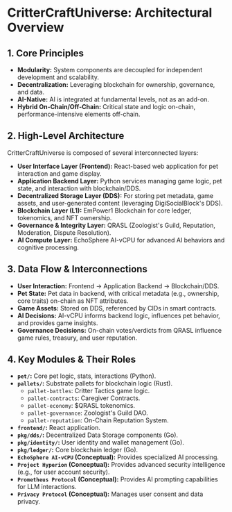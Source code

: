 # CritterCraftUniverse: Architectural Overview

## 1. Core Principles

* **Modularity:** System components are decoupled for independent development and scalability.
* **Decentralization:** Leveraging blockchain for ownership, governance, and data.
* **AI-Native:** AI is integrated at fundamental levels, not as an add-on.
* **Hybrid On-Chain/Off-Chain:** Critical state and logic on-chain, performance-intensive elements off-chain.

## 2. High-Level Architecture

CritterCraftUniverse is composed of several interconnected layers:

* **User Interface Layer (Frontend):** React-based web application for pet interaction and game display.
* **Application Backend Layer:** Python services managing game logic, pet state, and interaction with blockchain/DDS.
* **Decentralized Storage Layer (DDS):** For storing pet metadata, game assets, and user-generated content (leveraging DigiSocialBlock's DDS).
* **Blockchain Layer (L1):** EmPower1 Blockchain for core ledger, tokenomics, and NFT ownership.
* **Governance & Integrity Layer:** QRASL (Zoologist's Guild, Reputation, Moderation, Dispute Resolution).
* **AI Compute Layer:** EchoSphere AI-vCPU for advanced AI behaviors and cognitive processing.

## 3. Data Flow & Interconnections

* **User Interaction:** Frontend -> Application Backend -> Blockchain/DDS.
* **Pet State:** Pet data in backend, with critical metadata (e.g., ownership, core traits) on-chain as NFT attributes.
* **Game Assets:** Stored on DDS, referenced by CIDs in smart contracts.
* **AI Decisions:** AI-vCPU informs backend logic, influences pet behavior, and provides game insights.
* **Governance Decisions:** On-chain votes/verdicts from QRASL influence game rules, treasury, and user reputation.

## 4. Key Modules & Their Roles

* **`pet/`:** Core pet logic, stats, interactions (Python).
* **`pallets/`:** Substrate pallets for blockchain logic (Rust).
    * `pallet-battles`: Critter Tactics game logic.
    * `pallet-contracts`: Caregiver Contracts.
    * `pallet-economy`: $QRASL tokenomics.
    * `pallet-governance`: Zoologist's Guild DAO.
    * `pallet-reputation`: On-Chain Reputation System.
* **`frontend/`:** React application.
* **`pkg/dds/`:** Decentralized Data Storage components (Go).
* **`pkg/identity/`:** User identity and wallet management (Go).
* **`pkg/ledger/`:** Core blockchain ledger (Go).
* **`EchoSphere AI-vCPU` (Conceptual):** Provides specialized AI processing.
* **`Project Hyperion` (Conceptual):** Provides advanced security intelligence (e.g., for user account security).
* **`Prometheus Protocol` (Conceptual):** Provides AI prompting capabilities for LLM interactions.
* **`Privacy Protocol` (Conceptual):** Manages user consent and data privacy.
